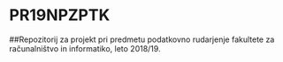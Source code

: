 # PR19NPZPTK

##Repozitorij za projekt pri predmetu podatkovno rudarjenje fakultete za računalništvo in informatiko, leto 2018/19.
